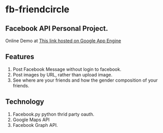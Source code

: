 fb-friendcircle
===============

Facebook API Personal Project.
------------------------------

Online Demo at [This link hosted on Google App Engine](http://fb-friendcircle.appspot.com/)

Features
--------

1. Post Facebook Message without login to facebook.
2. Post images by URL, rather than upload image.
3. See where are your friends and how the gender composition of your friends.

Technology
----------

1. Facebook.py python thrid party oauth.
2. Google Maps API
3. Facebook Graph API.